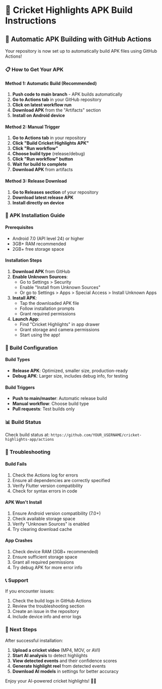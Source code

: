 # 🏏 Cricket Highlights APK Build Instructions

## 🚀 Automatic APK Building with GitHub Actions

Your repository is now set up to automatically build APK files using GitHub Actions!

### 📋 How to Get Your APK

#### Method 1: Automatic Build (Recommended)
1. **Push code to main branch** - APK builds automatically
2. **Go to Actions tab** in your GitHub repository
3. **Click on latest workflow run**
4. **Download APK** from the "Artifacts" section
5. **Install on Android device**

#### Method 2: Manual Trigger
1. **Go to Actions tab** in your repository
2. **Click "Build Cricket Highlights APK"**
3. **Click "Run workflow"**
4. **Choose build type** (release/debug)
5. **Click "Run workflow" button**
6. **Wait for build to complete**
7. **Download APK** from artifacts

#### Method 3: Release Download
1. **Go to Releases section** of your repository
2. **Download latest release APK**
3. **Install directly on device**

### 📱 APK Installation Guide

#### Prerequisites
- Android 7.0 (API level 24) or higher
- 3GB+ RAM recommended
- 2GB+ free storage space

#### Installation Steps
1. **Download APK** from GitHub
2. **Enable Unknown Sources**:
   - Go to Settings > Security
   - Enable "Install from Unknown Sources"
   - Or go to Settings > Apps > Special Access > Install Unknown Apps
3. **Install APK**:
   - Tap the downloaded APK file
   - Follow installation prompts
   - Grant required permissions
4. **Launch App**:
   - Find "Cricket Highlights" in app drawer
   - Grant storage and camera permissions
   - Start using the app!

### 🔧 Build Configuration

#### Build Types
- **Release APK**: Optimized, smaller size, production-ready
- **Debug APK**: Larger size, includes debug info, for testing

#### Build Triggers
- **Push to main/master**: Automatic release build
- **Manual workflow**: Choose build type
- **Pull requests**: Test builds only

### 📊 Build Status

Check build status at: `https://github.com/YOUR_USERNAME/cricket-highlights-app/actions`

### 🐛 Troubleshooting

#### Build Fails
1. Check the Actions log for errors
2. Ensure all dependencies are correctly specified
3. Verify Flutter version compatibility
4. Check for syntax errors in code

#### APK Won't Install
1. Ensure Android version compatibility (7.0+)
2. Check available storage space
3. Verify "Unknown Sources" is enabled
4. Try clearing download cache

#### App Crashes
1. Check device RAM (3GB+ recommended)
2. Ensure sufficient storage space
3. Grant all required permissions
4. Try debug APK for more error info

### 📞 Support

If you encounter issues:
1. Check the build logs in GitHub Actions
2. Review the troubleshooting section
3. Create an issue in the repository
4. Include device info and error logs

### 🎯 Next Steps

After successful installation:
1. **Upload a cricket video** (MP4, MOV, or AVI)
2. **Start AI analysis** to detect highlights
3. **View detected events** and their confidence scores
4. **Generate highlight reel** from detected events
5. **Download AI models** in settings for better accuracy

Enjoy your AI-powered cricket highlights! 🏏✨
